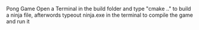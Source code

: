 Pong Game
Open a Terminal in the build folder and type "cmake .." to build a ninja file, afterwords typeout ninja.exe in the terminal to compile the game and run it
